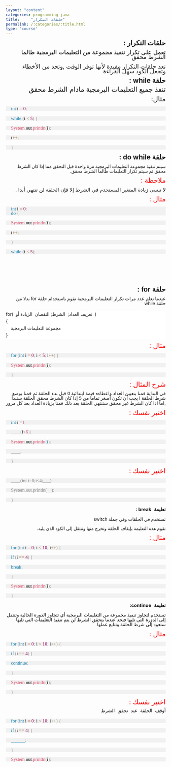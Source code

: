 ```yaml
---
layout: "content"
categories: programming java
title:     "حلقات التكرار"
permalink: /:categories/:title.html
type: 'course'
---
```


<p dir="rtl" align="right" style="margin-bottom: 0.11in; line-height: 108%">
<font size="4" style="font-size: 16pt"><b>حلقات
التكرار </b><b>:</b></font></p>

<p dir="rtl" align="right" style="margin-bottom: 0.11in; line-height: 108%">
<font face="Arial"><span lang="ar-SA"><font color="#0d0d0d"><font size="4" style="font-size: 14pt"><span lang="ar-SY">تعمل
على تكرار تنفيذ مجموعة من التعليمات
البرمجية طالما الشرط محقق</span></font></font></span></font></p>

<p dir="rtl" align="right" style="margin-bottom: 0.11in; line-height: 108%">
<font size="4" style="font-size: 14pt"> تعد
حلقات التكرار مفيدة لأنها توفر الوقت
,وتحد
من الأخطاء وتجعل الكود سهل القراءة </font></p>

<p dir="rtl" align="right" style="margin-bottom: 0.11in; line-height: 108%">
<font size="4" style="font-size: 16pt"><b>حلقة
</b><font size="4" style="font-size: 16pt"><b>
while : </b></font></font>
</p>

<p dir="rtl" align="right" style="margin-bottom: 0.11in; line-height: 108%">
<font face="Arial"><span lang="ar-SA"><font color="#0d0d0d"><font size="4" style="font-size: 16pt"><span lang="ar-SY">تنفذ
جميع التعليمات البرمجية مادام الشرط
محقق</span></font></font></span></font></p>

<p dir="rtl" align="right" style="margin-bottom: 0.11in; line-height: 108%">
<font size="4" style="font-size: 16pt">مثال<font size="4" style="font-size: 16pt">:</font></font></p>

<div class="code-box">
<p style="margin-top: 0.17in; margin-bottom: 0.17in; border-top: none; border-bottom: none; border-right: none; padding-top: 0in; padding-bottom: 0in; padding-left: 0.17in; padding-right: 0in; line-height: 100%; background: #f1f1f1">
<font face="Courier New, serif"><font size="2" style="font-size: 10pt"><font color="#0077aa"><font face="Consolas, serif"><font size="3" style="font-size: 11pt">int</font></font></font><font face="Courier New, serif"><font size="2" style="font-size: 10pt"><font color="#000000"><font face="Consolas, serif"><font size="3" style="font-size: 11pt">
i </font></font></font></font></font><font color="#9a6e3a"><font face="Consolas, serif"><font size="3" style="font-size: 11pt">=</font></font></font><font face="Courier New, serif"><font size="2" style="font-size: 10pt"><font color="#000000"><font face="Consolas, serif"><font size="3" style="font-size: 11pt">
</font></font></font></font></font><font color="#990055"><font face="Consolas, serif"><font size="3" style="font-size: 11pt">0</font></font></font><font color="#999999"><font face="Consolas, serif"><font size="3" style="font-size: 11pt">;</font></font></font></font></font></p>
<p style="margin-top: 0.17in; margin-bottom: 0.17in; border-top: none; border-bottom: none; border-right: none; padding-top: 0in; padding-bottom: 0in; padding-left: 0.17in; padding-right: 0in; line-height: 100%; background: #f1f1f1">
<font face="Courier New, serif"><font size="2" style="font-size: 10pt"><font color="#0077aa"><font face="Consolas, serif"><font size="3" style="font-size: 11pt">while</font></font></font><font face="Courier New, serif"><font size="2" style="font-size: 10pt"><font color="#000000"><font face="Consolas, serif"><font size="3" style="font-size: 11pt">
</font></font></font></font></font><font color="#999999"><font face="Consolas, serif"><font size="3" style="font-size: 11pt">(</font></font></font><font face="Courier New, serif"><font size="2" style="font-size: 10pt"><font color="#000000"><font face="Consolas, serif"><font size="3" style="font-size: 11pt">i
</font></font></font></font></font><font color="#9a6e3a"><font face="Consolas, serif"><font size="3" style="font-size: 11pt">&lt;</font></font></font><font face="Courier New, serif"><font size="2" style="font-size: 10pt"><font color="#000000"><font face="Consolas, serif"><font size="3" style="font-size: 11pt">
</font></font></font></font></font><font color="#990055"><font face="Consolas, serif"><font size="3" style="font-size: 11pt">5</font></font></font><font color="#999999"><font face="Consolas, serif"><font size="3" style="font-size: 11pt">)</font></font></font><font face="Courier New, serif"><font size="2" style="font-size: 10pt"><font color="#000000"><font face="Consolas, serif"><font size="3" style="font-size: 11pt">
</font></font></font></font></font><font color="#999999"><font face="Consolas, serif"><font size="3" style="font-size: 11pt">{</font></font></font></font></font></p>
<p style="margin-top: 0.17in; margin-bottom: 0.17in; border-top: none; border-bottom: none; border-right: none; padding-top: 0in; padding-bottom: 0in; padding-left: 0.17in; padding-right: 0in; line-height: 100%; background: #f1f1f1">
<font color="#000000">  </font><font face="Courier New, serif"><font size="2" style="font-size: 10pt"><font color="#dd4a68"><font face="Consolas, serif"><font size="3" style="font-size: 11pt">System</font></font></font><font color="#999999"><font face="Consolas, serif"><font size="3" style="font-size: 11pt">.</font></font></font><font face="Courier New, serif"><font size="2" style="font-size: 10pt"><font color="#000000"><font face="Consolas, serif"><font size="3" style="font-size: 11pt">out</font></font></font></font></font><font color="#999999"><font face="Consolas, serif"><font size="3" style="font-size: 11pt">.</font></font></font><font color="#dd4a68"><font face="Consolas, serif"><font size="3" style="font-size: 11pt">println</font></font></font><font color="#999999"><font face="Consolas, serif"><font size="3" style="font-size: 11pt">(</font></font></font><font face="Courier New, serif"><font size="2" style="font-size: 10pt"><font color="#000000"><font face="Consolas, serif"><font size="3" style="font-size: 11pt">i</font></font></font></font></font><font color="#999999"><font face="Consolas, serif"><font size="3" style="font-size: 11pt">);</font></font></font></font></font></p>
<p style="margin-top: 0.17in; margin-bottom: 0.17in; border-top: none; border-bottom: none; border-right: none; padding-top: 0in; padding-bottom: 0in; padding-left: 0.17in; padding-right: 0in; line-height: 100%; background: #f1f1f1">
<font color="#000000">  <font face="Courier New, serif"><font size="2" style="font-size: 10pt"><font face="Courier New, serif"><font size="2" style="font-size: 10pt"><font face="Consolas, serif"><font size="3" style="font-size: 11pt">i</font></font></font></font></font><font color="#9a6e3a"><font face="Consolas, serif"><font size="3" style="font-size: 11pt">++</font></font></font><font color="#999999"><font face="Consolas, serif"><font size="3" style="font-size: 11pt">;</font></font></font></font></font></p>
<p style="margin-top: 0.17in; margin-bottom: 0.17in; border-top: none; border-bottom: none; border-right: none; padding-top: 0in; padding-bottom: 0in; padding-left: 0.17in; padding-right: 0in; line-height: 100%; background: #f1f1f1">
<font face="Courier New, serif"><font size="2" style="font-size: 10pt"><font color="#999999"><font face="Consolas, serif"><font size="3" style="font-size: 11pt">}</font></font></font></font></font></p>
</div>

<p dir="rtl" align="right" style="margin-bottom: 0.11in; line-height: 108%">
<font size="4" style="font-size: 16pt"><b>حلقة
 </b><font size="4" style="font-size: 16pt"><b>do
while :</b></font></font></p>

<p dir="rtl" align="right" style="margin-bottom: 0.11in; line-height: 108%">
سيتم
تنفيذ مجموعة التعليمات البرمجية مرة
واحدة قبل التحقق مما إذا كان الشرط محقق
ثم سيتم تكرار التعليمات طالما الشرط
محقق.</p>

<p dir="rtl" align="right" style="margin-bottom: 0.11in; line-height: 108%">
<font color="#ff0000"><font size="4" style="font-size: 16pt">ملاحظة
<font size="4" style="font-size: 16pt">:</font></font></font></p>

<p dir="rtl" align="right" style="margin-bottom: 0.11in; line-height: 108%">
<font size="3" style="font-size: 12pt">لا
تنسى زيادة المتغير المستخدم في الشرط
إلا فإن الحلقة لن تنتهي أبدا .</font></p>

<p dir="rtl" align="right" style="margin-bottom: 0.11in; line-height: 108%">
<font color="#ff0000"><font size="4" style="font-size: 16pt">مثال :</font></font></p>

<div class="code-box">
<p style="margin-top: 0.17in; margin-bottom: 0.17in; border-top: none; border-bottom: none; border-right: none; padding-top: 0in; padding-bottom: 0in; padding-left: 0.17in; padding-right: 0in; line-height: 100%; background: #f1f1f1">
<font color="#0077aa"><font face="Consolas, serif"><font size="3" style="font-size: 11pt">int</font></font></font><font color="#000000"><font face="Consolas, serif"><font size="3" style="font-size: 11pt">
i </font></font></font><font color="#9a6e3a"><font face="Consolas, serif"><font size="3" style="font-size: 11pt">=</font></font></font><font color="#000000"><font face="Consolas, serif"><font size="3" style="font-size: 11pt">
</font></font></font><font color="#990055"><font face="Consolas, serif"><font size="3" style="font-size: 11pt">0</font></font></font><font color="#999999"><font face="Consolas, serif"><font size="3" style="font-size: 11pt">;</font></font></font><font color="#0077aa"><font face="Consolas, serif"><font size="3" style="font-size: 11pt"><br/>
do</font></font></font><font color="#000000"><font face="Consolas, serif"><font size="3" style="font-size: 11pt">
</font></font></font><font color="#999999"><font face="Consolas, serif"><font size="3" style="font-size: 11pt">{</font></font></font></p>
<p style="margin-top: 0.17in; margin-bottom: 0.17in; border-top: none; border-bottom: none; border-right: none; padding-top: 0in; padding-bottom: 0in; padding-left: 0.17in; padding-right: 0in; line-height: 100%; background: #f1f1f1">
<font color="#000000">  </font><font color="#dd4a68"><font face="Consolas, serif"><font size="3" style="font-size: 11pt">System</font></font></font><font color="#999999"><font face="Consolas, serif"><font size="3" style="font-size: 11pt">.</font></font></font><font color="#000000"><font face="Consolas, serif"><font size="3" style="font-size: 11pt">out</font></font></font><font color="#999999"><font face="Consolas, serif"><font size="3" style="font-size: 11pt">.</font></font></font><font color="#dd4a68"><font face="Consolas, serif"><font size="3" style="font-size: 11pt">println</font></font></font><font color="#999999"><font face="Consolas, serif"><font size="3" style="font-size: 11pt">(</font></font></font><font color="#000000"><font face="Consolas, serif"><font size="3" style="font-size: 11pt">i</font></font></font><font color="#999999"><font face="Consolas, serif"><font size="3" style="font-size: 11pt">);</font></font></font></p>
<p style="margin-top: 0.17in; margin-bottom: 0.17in; border-top: none; border-bottom: none; border-right: none; padding-top: 0in; padding-bottom: 0in; padding-left: 0.17in; padding-right: 0in; line-height: 100%; background: #f1f1f1">
<font color="#000000">  <font face="Consolas, serif"><font size="3" style="font-size: 11pt">i</font></font></font><font color="#9a6e3a"><font face="Consolas, serif"><font size="3" style="font-size: 11pt">++</font></font></font><font color="#999999"><font face="Consolas, serif"><font size="3" style="font-size: 11pt">;</font></font></font></p>
<p style="margin-top: 0.17in; margin-bottom: 0.17in; border-top: none; border-bottom: none; border-right: none; padding-top: 0in; padding-bottom: 0in; padding-left: 0.17in; padding-right: 0in; line-height: 100%; background: #f1f1f1">
<font color="#999999"><font face="Consolas, serif"><font size="3" style="font-size: 11pt">}</font></font></font></p>
<p style="margin-top: 0.17in; margin-bottom: 0.17in; border-top: none; border-bottom: none; border-right: none; padding-top: 0in; padding-bottom: 0in; padding-left: 0.17in; padding-right: 0in; line-height: 100%; background: #f1f1f1">
<font color="#0077aa"><font face="Consolas, serif"><font size="3" style="font-size: 11pt">while</font></font></font><font color="#000000"><font face="Consolas, serif"><font size="3" style="font-size: 11pt">
</font></font></font><font color="#999999"><font face="Consolas, serif"><font size="3" style="font-size: 11pt">(</font></font></font><font color="#000000"><font face="Consolas, serif"><font size="3" style="font-size: 11pt">i
</font></font></font><font color="#9a6e3a"><font face="Consolas, serif"><font size="3" style="font-size: 11pt">&lt;</font></font></font><font color="#000000"><font face="Consolas, serif"><font size="3" style="font-size: 11pt">
</font></font></font><font color="#990055"><font face="Consolas, serif"><font size="3" style="font-size: 11pt">5</font></font></font><font color="#999999"><font face="Consolas, serif"><font size="3" style="font-size: 11pt">);</font></font></font></p>
</div>

<p dir="rtl" align="right" style="margin-bottom: 0.11in; line-height: 108%">
<br/>
<br/>
</p>

<p dir="rtl" align="right" style="margin-bottom: 0.11in; line-height: 108%">
<br/>
<br/>
</p>

<p dir="rtl" align="right" style="margin-bottom: 0.11in; line-height: 108%">
<font face="Arial"><span lang="ar-SA"><font size="4" style="font-size: 16pt"><span lang="ar-SY"><b>حلقة
</b></span></font></span></font><font face="Arial, serif"><font size="4" style="font-size: 16pt"><b>
for : </b></font></font>
</p>

<p dir="rtl" align="right" style="margin-bottom: 0.11in; line-height: 108%">
<font face="Arial"><span lang="ar-SA"><font size="3" style="font-size: 11pt"><span lang="ar-SY">عندما
نعلم عدد مرات تكرار التعليمات البرمجية
نقوم باستخدام حلقة </span></font></span></font><font face="Arial, serif"><font size="3" style="font-size: 11pt">for
 </font></font><font face="Arial"><span lang="ar-SA"><font size="3" style="font-size: 11pt"><span lang="ar-SY">بدلا
من حلقة </span></font></span></font><font face="Arial, serif"><font size="3" style="font-size: 11pt">while</font></font></p>

<p style="margin-bottom: 0.11in; line-height: 0.23in; background: #ffffff">
for(&nbsp; تعريف
العداد;&nbsp; الشرط;
النقصان&nbsp; الزيادة
أو&nbsp; )<br/>
{<br/>
&nbsp;
&nbsp;&nbsp;مجموعة
التعليمات البرمجية<br/>
}</p>

<p dir="rtl" align="right" style="margin-bottom: 0.11in; line-height: 108%">
<font color="#ff0000"><font size="4" style="font-size: 16pt">مثال :</font></font></p>

<div class="code-box">
<p style="margin-top: 0.17in; margin-bottom: 0.17in; border-top: none; border-bottom: none; border-right: none; padding-top: 0in; padding-bottom: 0in; padding-left: 0.17in; padding-right: 0in; line-height: 100%; background: #f1f1f1">
<font color="#0077aa"><font face="Consolas, serif"><font size="3" style="font-size: 11pt">for</font></font></font><font color="#000000"><font face="Consolas, serif"><font size="3" style="font-size: 11pt">
</font></font></font><font color="#999999"><font face="Consolas, serif"><font size="3" style="font-size: 11pt">(</font></font></font><font color="#0077aa"><font face="Consolas, serif"><font size="3" style="font-size: 11pt">int</font></font></font><font color="#000000"><font face="Consolas, serif"><font size="3" style="font-size: 11pt">
i </font></font></font><font color="#9a6e3a"><font face="Consolas, serif"><font size="3" style="font-size: 11pt">=</font></font></font><font color="#000000"><font face="Consolas, serif"><font size="3" style="font-size: 11pt">
</font></font></font><font color="#990055"><font face="Consolas, serif"><font size="3" style="font-size: 11pt">0</font></font></font><font color="#999999"><font face="Consolas, serif"><font size="3" style="font-size: 11pt">;</font></font></font><font color="#000000"><font face="Consolas, serif"><font size="3" style="font-size: 11pt">
i </font></font></font><font color="#9a6e3a"><font face="Consolas, serif"><font size="3" style="font-size: 11pt">&lt;</font></font></font><font color="#000000"><font face="Consolas, serif"><font size="3" style="font-size: 11pt">
</font></font></font><font color="#990055"><font face="Consolas, serif"><font size="3" style="font-size: 11pt">5</font></font></font><font color="#999999"><font face="Consolas, serif"><font size="3" style="font-size: 11pt">;</font></font></font><font color="#000000"><font face="Consolas, serif"><font size="3" style="font-size: 11pt">
i</font></font></font><font color="#9a6e3a"><font face="Consolas, serif"><font size="3" style="font-size: 11pt">++</font></font></font><font color="#999999"><font face="Consolas, serif"><font size="3" style="font-size: 11pt">)</font></font></font><font color="#000000"><font face="Consolas, serif"><font size="3" style="font-size: 11pt">
</font></font></font><font color="#999999"><font face="Consolas, serif"><font size="3" style="font-size: 11pt">{</font></font></font></p>
<p style="margin-top: 0.17in; margin-bottom: 0.17in; border-top: none; border-bottom: none; border-right: none; padding-top: 0in; padding-bottom: 0in; padding-left: 0.17in; padding-right: 0in; line-height: 100%; background: #f1f1f1">
<font color="#000000">  </font><font color="#dd4a68"><font face="Consolas, serif"><font size="3" style="font-size: 11pt">System</font></font></font><font color="#999999"><font face="Consolas, serif"><font size="3" style="font-size: 11pt">.</font></font></font><font color="#000000"><font face="Consolas, serif"><font size="3" style="font-size: 11pt">out</font></font></font><font color="#999999"><font face="Consolas, serif"><font size="3" style="font-size: 11pt">.</font></font></font><font color="#dd4a68"><font face="Consolas, serif"><font size="3" style="font-size: 11pt">println</font></font></font><font color="#999999"><font face="Consolas, serif"><font size="3" style="font-size: 11pt">(</font></font></font><font color="#000000"><font face="Consolas, serif"><font size="3" style="font-size: 11pt">i</font></font></font><font color="#999999"><font face="Consolas, serif"><font size="3" style="font-size: 11pt">);</font></font></font></p>
<p style="margin-top: 0.17in; margin-bottom: 0.17in; border-top: none; border-bottom: none; border-right: none; padding-top: 0in; padding-bottom: 0in; padding-left: 0.17in; padding-right: 0in; line-height: 100%; background: #f1f1f1">
<font color="#999999"><font face="Consolas, serif"><font size="3" style="font-size: 11pt">}</font></font></font></p>
</div>

<p dir="rtl" align="right" style="margin-bottom: 0.11in; line-height: 108%">
<font color="#ff0000"><font size="4" style="font-size: 16pt"> شرح المثال :</font></font></p>

<p dir="rtl" align="right" style="margin-bottom: 0.11in; line-height: 108%">
<font face="Arial"><span lang="ar-SA"><font size="3" style="font-size: 11pt"><span lang="ar-SY">في
البداية قمنا بتعيين العداد واعطاءه قيمة
ابتدائية </span></font></span></font><font face="Arial, serif"><font size="3" style="font-size: 11pt">0
 </font></font><font face="Arial"><span lang="ar-SA"><font size="3" style="font-size: 11pt"><span lang="ar-SY">قبل
بدء الحلقة ثم قمنا بوضع شرط الحلقة </span></font></span></font><font face="Arial, serif"><font size="3" style="font-size: 11pt">i
</font></font><font face="Arial"><span lang="ar-SA"><font size="3" style="font-size: 11pt"><span lang="ar-SY">يجب
أن تكون أصغر تماما من </span></font></span></font><font face="Arial, serif"><font size="3" style="font-size: 11pt">5
 </font></font><font face="Arial"><span lang="ar-SA"><font size="3" style="font-size: 11pt"><span lang="ar-SY">إذا
كان الشرط محقق الحلقة ستبدأ </span></font></span></font><font face="Arial, serif"><font size="3" style="font-size: 11pt">,</font></font><font face="Arial"><span lang="ar-SA"><font size="3" style="font-size: 11pt"><span lang="ar-SY">اما
اذا كان الشرط غير محقق ستنتهي الحلقة
بعد ذلك قمنا بزيادة العداد بعد كل مرور</span></font></span></font></p>

<p dir="rtl" align="right" style="margin-bottom: 0.11in; line-height: 108%">
<font color="#ff0000"><font size="4" style="font-size: 16pt"> اختبر نفسك :</font></font></p>

<div class="code-box">
<p style="margin-top: 0.17in; margin-bottom: 0.17in; border-top: none; border-bottom: none; border-right: none; padding-top: 0in; padding-bottom: 0in; padding-left: 0.17in; padding-right: 0in; line-height: 100%; background: #f1f1f1">
<font color="#0077aa"><font face="Consolas, serif"><font size="3" style="font-size: 11pt">int
</font></font></font><font color="#0d0d0d"><font face="Consolas, serif"><font size="3" style="font-size: 11pt">i
</font></font></font><font color="#0077aa"><font face="Consolas, serif"><font size="3" style="font-size: 11pt">=</font></font></font><font color="#dd4a68"><font face="Consolas, serif"><font size="3" style="font-size: 11pt">1</font></font></font><font color="#bfbfbf"><font face="Consolas, serif"><font size="3" style="font-size: 11pt">;</font></font></font></p>
<p style="margin-top: 0.17in; margin-bottom: 0.17in; border-top: none; border-bottom: none; border-right: none; padding-top: 0in; padding-bottom: 0in; padding-left: 0.17in; padding-right: 0in; line-height: 100%; background: #f1f1f1">
<font color="#bfbfbf"><font face="Consolas, serif"><font size="3" style="font-size: 11pt">____(</font></font></font><font color="#0d0d0d"><font face="Consolas, serif"><font size="3" style="font-size: 11pt">i</font></font></font><font color="#808080"><font face="Consolas, serif"><font size="3" style="font-size: 11pt">&lt;</font></font></font><font color="#dd4a68"><font face="Consolas, serif"><font size="3" style="font-size: 11pt">6</font></font></font><font color="#bfbfbf"><font face="Consolas, serif"><font size="3" style="font-size: 11pt">){</font></font></font></p>
<p style="margin-top: 0.17in; margin-bottom: 0.17in; border-top: none; border-bottom: none; border-right: none; padding-top: 0in; padding-bottom: 0in; padding-left: 0.17in; padding-right: 0in; line-height: 100%; background: #f1f1f1">
<font color="#dd4a68"><font face="Consolas, serif"><font size="3" style="font-size: 11pt">System</font></font></font><font color="#0077aa"><font face="Consolas, serif"><font size="3" style="font-size: 11pt">.</font></font></font><font color="#0d0d0d"><font face="Consolas, serif"><font size="3" style="font-size: 11pt">out</font></font></font><font color="#0077aa"><font face="Consolas, serif"><font size="3" style="font-size: 11pt">.</font></font></font><font color="#dd4a68"><font face="Consolas, serif"><font size="3" style="font-size: 11pt">println</font></font></font><font color="#bfbfbf"><font face="Consolas, serif"><font size="3" style="font-size: 11pt">(</font></font></font><font color="#0077aa"><font face="Consolas, serif"><font size="3" style="font-size: 11pt">i</font></font></font><font color="#bfbfbf"><font face="Consolas, serif"><font size="3" style="font-size: 11pt">);</font></font></font></p>
<p style="margin-top: 0.17in; margin-bottom: 0.17in; border-top: none; border-bottom: none; border-right: none; padding-top: 0in; padding-bottom: 0in; padding-left: 0.17in; padding-right: 0in; line-height: 100%; background: #f1f1f1">
<font color="#808080"><font face="Consolas, serif"><font size="3" style="font-size: 11pt">____;</font></font></font></p>
<p style="margin-top: 0.17in; margin-bottom: 0.17in; border-top: none; border-bottom: none; border-right: none; padding-top: 0in; padding-bottom: 0in; padding-left: 0.17in; padding-right: 0in; line-height: 100%; background: #f1f1f1">
<font color="#808080"><font face="Consolas, serif"><font size="3" style="font-size: 11pt">}</font></font></font></p>
</div>

<p dir="rtl" align="right" style="margin-bottom: 0.11in; line-height: 108%">
<font color="#ff0000"><font size="4" style="font-size: 16pt"> اختبر نفسك :</font></font></p>

<div class="code-box">
<p style="margin-top: 0.17in; margin-bottom: 0.17in; border-top: none; border-bottom: none; border-right: none; padding-top: 0in; padding-bottom: 0in; padding-left: 0.17in; padding-right: 0in; line-height: 100%; background: #f1f1f1">
<font color="#808080"><font face="Consolas, serif"><font size="3" style="font-size: 11pt">____(int
i=0;i&lt;4;___)</font></font></font></p>
<p style="margin-top: 0.17in; margin-bottom: 0.17in; border-top: none; border-bottom: none; border-right: none; padding-top: 0in; padding-bottom: 0in; padding-left: 0.17in; padding-right: 0in; line-height: 100%; background: #f1f1f1">
<font color="#808080"><font face="Consolas, serif"><font size="3" style="font-size: 11pt">System.out.println(__);</font></font></font></p>
<p style="margin-top: 0.17in; margin-bottom: 0.17in; border-top: none; border-bottom: none; border-right: none; padding-top: 0in; padding-bottom: 0in; padding-left: 0.17in; padding-right: 0in; line-height: 100%; background: #f1f1f1">
<font color="#808080"><font face="Consolas, serif"><font size="3" style="font-size: 11pt">}</font></font></font></p>
</div>

<p dir="rtl" align="right" style="margin-bottom: 0.11in; line-height: 108%">
<font color="#0d0d0d"><font face="Courier New"><font size="3" style="font-size: 11pt"><b>تعليمة
</b></font></font></font><font size="3" style="font-size: 11pt"><b>
break :</b></font></p>

<p dir="rtl" align="right" style="margin-bottom: 0.11in; line-height: 108%">
تستخدم
في الحلقات وفي جملة switch</p>

<p dir="rtl" align="right" style="margin-bottom: 0.11in; line-height: 108%">
تقوم
هذه التعليمة بإيقاف الحلقة وتخرج منها
وتنتقل إلى الكود الذي يليه.</p>

<p dir="rtl" align="right" style="margin-bottom: 0.11in; line-height: 108%">
<font color="#ff0000"><font size="4" style="font-size: 16pt"> مثال :</font></font></p>

<div class="code-box">
<p style="margin-top: 0.17in; margin-bottom: 0.17in; border-top: none; border-bottom: none; border-right: none; padding-top: 0in; padding-bottom: 0in; padding-left: 0.17in; padding-right: 0in; line-height: 100%; background: #f1f1f1">
<font color="#0077aa"><font face="Consolas, serif"><font size="3" style="font-size: 11pt">for</font></font></font><font color="#000000"><font face="Consolas, serif"><font size="3" style="font-size: 11pt">
</font></font></font><font color="#999999"><font face="Consolas, serif"><font size="3" style="font-size: 11pt">(</font></font></font><font color="#0077aa"><font face="Consolas, serif"><font size="3" style="font-size: 11pt">int</font></font></font><font color="#000000"><font face="Consolas, serif"><font size="3" style="font-size: 11pt">
i </font></font></font><font color="#9a6e3a"><font face="Consolas, serif"><font size="3" style="font-size: 11pt">=</font></font></font><font color="#000000"><font face="Consolas, serif"><font size="3" style="font-size: 11pt">
</font></font></font><font color="#990055"><font face="Consolas, serif"><font size="3" style="font-size: 11pt">0</font></font></font><font color="#999999"><font face="Consolas, serif"><font size="3" style="font-size: 11pt">;</font></font></font><font color="#000000"><font face="Consolas, serif"><font size="3" style="font-size: 11pt">
i </font></font></font><font color="#9a6e3a"><font face="Consolas, serif"><font size="3" style="font-size: 11pt">&lt;</font></font></font><font color="#000000"><font face="Consolas, serif"><font size="3" style="font-size: 11pt">
</font></font></font><font color="#990055"><font face="Consolas, serif"><font size="3" style="font-size: 11pt">10</font></font></font><font color="#999999"><font face="Consolas, serif"><font size="3" style="font-size: 11pt">;</font></font></font><font color="#000000"><font face="Consolas, serif"><font size="3" style="font-size: 11pt">
i</font></font></font><font color="#9a6e3a"><font face="Consolas, serif"><font size="3" style="font-size: 11pt">++</font></font></font><font color="#999999"><font face="Consolas, serif"><font size="3" style="font-size: 11pt">)</font></font></font><font color="#000000"><font face="Consolas, serif"><font size="3" style="font-size: 11pt">
</font></font></font><font color="#999999"><font face="Consolas, serif"><font size="3" style="font-size: 11pt">{</font></font></font></p>
<p style="margin-top: 0.17in; margin-bottom: 0.17in; border-top: none; border-bottom: none; border-right: none; padding-top: 0in; padding-bottom: 0in; padding-left: 0.17in; padding-right: 0in; line-height: 100%; background: #f1f1f1">
<font color="#000000">  </font><font color="#0077aa"><font face="Consolas, serif"><font size="3" style="font-size: 11pt">if</font></font></font><font color="#000000"><font face="Consolas, serif"><font size="3" style="font-size: 11pt">
</font></font></font><font color="#999999"><font face="Consolas, serif"><font size="3" style="font-size: 11pt">(</font></font></font><font color="#000000"><font face="Consolas, serif"><font size="3" style="font-size: 11pt">i
</font></font></font><font color="#9a6e3a"><font face="Consolas, serif"><font size="3" style="font-size: 11pt">==</font></font></font><font color="#000000"><font face="Consolas, serif"><font size="3" style="font-size: 11pt">
</font></font></font><font color="#990055"><font face="Consolas, serif"><font size="3" style="font-size: 11pt">4</font></font></font><font color="#999999"><font face="Consolas, serif"><font size="3" style="font-size: 11pt">)</font></font></font><font color="#000000"><font face="Consolas, serif"><font size="3" style="font-size: 11pt">
</font></font></font><font color="#999999"><font face="Consolas, serif"><font size="3" style="font-size: 11pt">{</font></font></font></p>
<p style="margin-top: 0.17in; margin-bottom: 0.17in; border-top: none; border-bottom: none; border-right: none; padding-top: 0in; padding-bottom: 0in; padding-left: 0.17in; padding-right: 0in; line-height: 100%; background: #f1f1f1">
<font color="#000000">    </font><font color="#0077aa"><font face="Consolas, serif"><font size="3" style="font-size: 11pt">break</font></font></font><font color="#999999"><font face="Consolas, serif"><font size="3" style="font-size: 11pt">;</font></font></font></p>
<p style="margin-top: 0.17in; margin-bottom: 0.17in; border-top: none; border-bottom: none; border-right: none; padding-top: 0in; padding-bottom: 0in; padding-left: 0.17in; padding-right: 0in; line-height: 100%; background: #f1f1f1">
<font color="#000000">  </font><font color="#999999"><font face="Consolas, serif"><font size="3" style="font-size: 11pt">}</font></font></font></p>
<p style="margin-top: 0.17in; margin-bottom: 0.17in; border-top: none; border-bottom: none; border-right: none; padding-top: 0in; padding-bottom: 0in; padding-left: 0.17in; padding-right: 0in; line-height: 100%; background: #f1f1f1">
<font color="#000000">  </font><font color="#dd4a68"><font face="Consolas, serif"><font size="3" style="font-size: 11pt">System</font></font></font><font color="#999999"><font face="Consolas, serif"><font size="3" style="font-size: 11pt">.</font></font></font><font color="#000000"><font face="Consolas, serif"><font size="3" style="font-size: 11pt">out</font></font></font><font color="#999999"><font face="Consolas, serif"><font size="3" style="font-size: 11pt">.</font></font></font><font color="#dd4a68"><font face="Consolas, serif"><font size="3" style="font-size: 11pt">println</font></font></font><font color="#999999"><font face="Consolas, serif"><font size="3" style="font-size: 11pt">(</font></font></font><font color="#000000"><font face="Consolas, serif"><font size="3" style="font-size: 11pt">i</font></font></font><font color="#999999"><font face="Consolas, serif"><font size="3" style="font-size: 11pt">);</font></font></font></p>
<p style="margin-top: 0.17in; margin-bottom: 0.17in; border-top: none; border-bottom: none; border-right: none; padding-top: 0in; padding-bottom: 0in; padding-left: 0.17in; padding-right: 0in; line-height: 100%; background: #f1f1f1">
<font color="#999999"><font face="Consolas, serif"><font size="3" style="font-size: 11pt">}</font></font></font></p>
</div>

<p dir="rtl" align="right" style="margin-bottom: 0.11in; line-height: 108%">
<font face="Courier New"><font size="3" style="font-size: 11pt"><b>تعليمة
 </b></font></font><font size="3" style="font-size: 11pt"><b>continue:</b></font></p>

<p dir="rtl" align="right" style="margin-bottom: 0.11in; line-height: 108%">
<font face="Arial"><span lang="ar-SA"><font color="#0d0d0d"><font size="3" style="font-size: 11pt"><span lang="ar-SY">تستخدم
لتجاوز تنفيذ مجموعة من التعليمات البرمجية
أي تتجاوز الدورة الحالية وتنتقل إلى
الدورة التي تليها فنجد عندما يتحقق الشرط
لن يتم تنفيذ التعليمات التي تليها ستعود
إلى شرط الحلقة وتتابع عملها</span></font></font></span></font></p>

<p dir="rtl" align="right" style="margin-bottom: 0.11in; line-height: 108%">
<font color="#ff0000"><font size="4" style="font-size: 16pt"> مثال :</font></font></p>

<div class="code-box">
<p style="margin-top: 0.17in; margin-bottom: 0.17in; border-top: none; border-bottom: none; border-right: none; padding-top: 0in; padding-bottom: 0in; padding-left: 0.17in; padding-right: 0in; line-height: 100%; background: #f1f1f1">
<font color="#0077aa"><font face="Consolas, serif"><font size="3" style="font-size: 11pt">for</font></font></font><font color="#000000"><font face="Consolas, serif"><font size="3" style="font-size: 11pt">
</font></font></font><font color="#999999"><font face="Consolas, serif"><font size="3" style="font-size: 11pt">(</font></font></font><font color="#0077aa"><font face="Consolas, serif"><font size="3" style="font-size: 11pt">int</font></font></font><font color="#000000"><font face="Consolas, serif"><font size="3" style="font-size: 11pt">
i </font></font></font><font color="#9a6e3a"><font face="Consolas, serif"><font size="3" style="font-size: 11pt">=</font></font></font><font color="#000000"><font face="Consolas, serif"><font size="3" style="font-size: 11pt">
</font></font></font><font color="#990055"><font face="Consolas, serif"><font size="3" style="font-size: 11pt">0</font></font></font><font color="#999999"><font face="Consolas, serif"><font size="3" style="font-size: 11pt">;</font></font></font><font color="#000000"><font face="Consolas, serif"><font size="3" style="font-size: 11pt">
i </font></font></font><font color="#9a6e3a"><font face="Consolas, serif"><font size="3" style="font-size: 11pt">&lt;</font></font></font><font color="#000000"><font face="Consolas, serif"><font size="3" style="font-size: 11pt">
</font></font></font><font color="#990055"><font face="Consolas, serif"><font size="3" style="font-size: 11pt">10</font></font></font><font color="#999999"><font face="Consolas, serif"><font size="3" style="font-size: 11pt">;</font></font></font><font color="#000000"><font face="Consolas, serif"><font size="3" style="font-size: 11pt">
i</font></font></font><font color="#9a6e3a"><font face="Consolas, serif"><font size="3" style="font-size: 11pt">++</font></font></font><font color="#999999"><font face="Consolas, serif"><font size="3" style="font-size: 11pt">)</font></font></font><font color="#000000"><font face="Consolas, serif"><font size="3" style="font-size: 11pt">
</font></font></font><font color="#999999"><font face="Consolas, serif"><font size="3" style="font-size: 11pt">{</font></font></font></p>
<p style="margin-top: 0.17in; margin-bottom: 0.17in; border-top: none; border-bottom: none; border-right: none; padding-top: 0in; padding-bottom: 0in; padding-left: 0.17in; padding-right: 0in; line-height: 100%; background: #f1f1f1">
<font color="#000000">  </font><font color="#0077aa"><font face="Consolas, serif"><font size="3" style="font-size: 11pt">if</font></font></font><font color="#000000"><font face="Consolas, serif"><font size="3" style="font-size: 11pt">
</font></font></font><font color="#999999"><font face="Consolas, serif"><font size="3" style="font-size: 11pt">(</font></font></font><font color="#000000"><font face="Consolas, serif"><font size="3" style="font-size: 11pt">i
</font></font></font><font color="#9a6e3a"><font face="Consolas, serif"><font size="3" style="font-size: 11pt">==</font></font></font><font color="#000000"><font face="Consolas, serif"><font size="3" style="font-size: 11pt">
</font></font></font><font color="#990055"><font face="Consolas, serif"><font size="3" style="font-size: 11pt">4</font></font></font><font color="#999999"><font face="Consolas, serif"><font size="3" style="font-size: 11pt">)</font></font></font><font color="#000000"><font face="Consolas, serif"><font size="3" style="font-size: 11pt">
</font></font></font><font color="#999999"><font face="Consolas, serif"><font size="3" style="font-size: 11pt">{</font></font></font></p>
<p style="margin-top: 0.17in; margin-bottom: 0.17in; border-top: none; border-bottom: none; border-right: none; padding-top: 0in; padding-bottom: 0in; padding-left: 0.17in; padding-right: 0in; line-height: 100%; background: #f1f1f1">
<font color="#000000">    </font><font color="#0077aa"><font face="Consolas, serif"><font size="3" style="font-size: 11pt">continue</font></font></font><font color="#999999"><font face="Consolas, serif"><font size="3" style="font-size: 11pt">;</font></font></font></p>
<p style="margin-top: 0.17in; margin-bottom: 0.17in; border-top: none; border-bottom: none; border-right: none; padding-top: 0in; padding-bottom: 0in; padding-left: 0.17in; padding-right: 0in; line-height: 100%; background: #f1f1f1">
<font color="#000000">  </font><font color="#999999"><font face="Consolas, serif"><font size="3" style="font-size: 11pt">}</font></font></font></p>
<p style="margin-top: 0.17in; margin-bottom: 0.17in; border-top: none; border-bottom: none; border-right: none; padding-top: 0in; padding-bottom: 0in; padding-left: 0.17in; padding-right: 0in; line-height: 100%; background: #f1f1f1">
<font color="#000000">  </font><font color="#dd4a68"><font face="Consolas, serif"><font size="3" style="font-size: 11pt">System</font></font></font><font color="#999999"><font face="Consolas, serif"><font size="3" style="font-size: 11pt">.</font></font></font><font color="#000000"><font face="Consolas, serif"><font size="3" style="font-size: 11pt">out</font></font></font><font color="#999999"><font face="Consolas, serif"><font size="3" style="font-size: 11pt">.</font></font></font><font color="#dd4a68"><font face="Consolas, serif"><font size="3" style="font-size: 11pt">println</font></font></font><font color="#999999"><font face="Consolas, serif"><font size="3" style="font-size: 11pt">(</font></font></font><font color="#000000"><font face="Consolas, serif"><font size="3" style="font-size: 11pt">i</font></font></font><font color="#999999"><font face="Consolas, serif"><font size="3" style="font-size: 11pt">);</font></font></font></p>
<p style="margin-top: 0.17in; margin-bottom: 0.17in; border-top: none; border-bottom: none; border-right: none; padding-top: 0in; padding-bottom: 0in; padding-left: 0.17in; padding-right: 0in; line-height: 100%; background: #f1f1f1">
<font color="#999999"><font face="Consolas, serif"><font size="3" style="font-size: 11pt">}</font></font></font></p>
</div>

<p dir="rtl" align="right" style="margin-bottom: 0.11in; line-height: 108%">
<font color="#ff0000"><font size="4" style="font-size: 16pt"> اختبر نفسك :</font></font></p>

<p dir="rtl" align="right" style="margin-bottom: 0.11in; line-height: 108%">
<font face="Arial"><span lang="ar-SA"><font color="#0d0d0d"><font face="Courier New"><font size="3" style="font-size: 11pt"><span lang="ar-SY">أوقف
الحلقة عند تحقق الشرط </span></font></font></font></span></font>
</p>

<div class="code-box">
<p style="margin-top: 0.17in; margin-bottom: 0.17in; border-top: none; border-bottom: none; border-right: none; padding-top: 0in; padding-bottom: 0in; padding-left: 0.17in; padding-right: 0in; line-height: 100%; background: #f1f1f1">
<font color="#0077aa"><font face="Consolas, serif"><font size="3" style="font-size: 11pt">for</font></font></font><font color="#000000"><font face="Consolas, serif"><font size="3" style="font-size: 11pt">
</font></font></font><font color="#999999"><font face="Consolas, serif"><font size="3" style="font-size: 11pt">(</font></font></font><font color="#0077aa"><font face="Consolas, serif"><font size="3" style="font-size: 11pt">int</font></font></font><font color="#000000"><font face="Consolas, serif"><font size="3" style="font-size: 11pt">
i </font></font></font><font color="#9a6e3a"><font face="Consolas, serif"><font size="3" style="font-size: 11pt">=</font></font></font><font color="#000000"><font face="Consolas, serif"><font size="3" style="font-size: 11pt">
</font></font></font><font color="#990055"><font face="Consolas, serif"><font size="3" style="font-size: 11pt">0</font></font></font><font color="#999999"><font face="Consolas, serif"><font size="3" style="font-size: 11pt">;</font></font></font><font color="#000000"><font face="Consolas, serif"><font size="3" style="font-size: 11pt">
i </font></font></font><font color="#9a6e3a"><font face="Consolas, serif"><font size="3" style="font-size: 11pt">&lt;</font></font></font><font color="#000000"><font face="Consolas, serif"><font size="3" style="font-size: 11pt">
</font></font></font><font color="#990055"><font face="Consolas, serif"><font size="3" style="font-size: 11pt">10</font></font></font><font color="#999999"><font face="Consolas, serif"><font size="3" style="font-size: 11pt">;</font></font></font><font color="#000000"><font face="Consolas, serif"><font size="3" style="font-size: 11pt">
i</font></font></font><font color="#9a6e3a"><font face="Consolas, serif"><font size="3" style="font-size: 11pt">++</font></font></font><font color="#999999"><font face="Consolas, serif"><font size="3" style="font-size: 11pt">)</font></font></font><font color="#000000"><font face="Consolas, serif"><font size="3" style="font-size: 11pt">
</font></font></font><font color="#999999"><font face="Consolas, serif"><font size="3" style="font-size: 11pt">{</font></font></font></p>
<p style="margin-top: 0.17in; margin-bottom: 0.17in; border-top: none; border-bottom: none; border-right: none; padding-top: 0in; padding-bottom: 0in; padding-left: 0.17in; padding-right: 0in; line-height: 100%; background: #f1f1f1">
<font color="#000000">  </font><font color="#0077aa"><font face="Consolas, serif"><font size="3" style="font-size: 11pt">if</font></font></font><font color="#000000"><font face="Consolas, serif"><font size="3" style="font-size: 11pt">
</font></font></font><font color="#999999"><font face="Consolas, serif"><font size="3" style="font-size: 11pt">(</font></font></font><font color="#000000"><font face="Consolas, serif"><font size="3" style="font-size: 11pt">i
</font></font></font><font color="#9a6e3a"><font face="Consolas, serif"><font size="3" style="font-size: 11pt">==</font></font></font><font color="#000000"><font face="Consolas, serif"><font size="3" style="font-size: 11pt">
</font></font></font><font color="#990055"><font face="Consolas, serif"><font size="3" style="font-size: 11pt">4</font></font></font><font color="#999999"><font face="Consolas, serif"><font size="3" style="font-size: 11pt">)</font></font></font><font color="#000000"><font face="Consolas, serif"><font size="3" style="font-size: 11pt">
</font></font></font><font color="#999999"><font face="Consolas, serif"><font size="3" style="font-size: 11pt">{</font></font></font></p>
<p style="margin-top: 0.17in; margin-bottom: 0.17in; border-top: none; border-bottom: none; border-right: none; padding-top: 0in; padding-bottom: 0in; padding-left: 0.17in; padding-right: 0in; line-height: 100%; background: #f1f1f1">
<font color="#000000">    </font><font color="#0077aa"><font face="Consolas, serif"><font size="3" style="font-size: 11pt">______</font></font></font><font color="#999999"><font face="Consolas, serif"><font size="3" style="font-size: 11pt">;</font></font></font></p>
<p style="margin-top: 0.17in; margin-bottom: 0.17in; border-top: none; border-bottom: none; border-right: none; padding-top: 0in; padding-bottom: 0in; padding-left: 0.17in; padding-right: 0in; line-height: 100%; background: #f1f1f1">
<font color="#000000">  </font><font color="#999999"><font face="Consolas, serif"><font size="3" style="font-size: 11pt">}</font></font></font></p>
<p style="margin-top: 0.17in; margin-bottom: 0.17in; border-top: none; border-bottom: none; border-right: none; padding-top: 0in; padding-bottom: 0in; padding-left: 0.17in; padding-right: 0in; line-height: 100%; background: #f1f1f1">
<font color="#000000">  </font><font color="#dd4a68"><font face="Consolas, serif"><font size="3" style="font-size: 11pt">System</font></font></font><font color="#999999"><font face="Consolas, serif"><font size="3" style="font-size: 11pt">.</font></font></font><font color="#000000"><font face="Consolas, serif"><font size="3" style="font-size: 11pt">out</font></font></font><font color="#999999"><font face="Consolas, serif"><font size="3" style="font-size: 11pt">.</font></font></font><font color="#dd4a68"><font face="Consolas, serif"><font size="3" style="font-size: 11pt">println</font></font></font><font color="#999999"><font face="Consolas, serif"><font size="3" style="font-size: 11pt">(</font></font></font><font color="#000000"><font face="Consolas, serif"><font size="3" style="font-size: 11pt">i</font></font></font><font color="#999999"><font face="Consolas, serif"><font size="3" style="font-size: 11pt">);</font></font></font></p>
</div>

<p dir="rtl" align="right" style="margin-bottom: 0.11in; line-height: 108%">
<br/>
<br/>

</p>
<p style="margin-bottom: 0.11in; line-height: 108%"><br/>
<br/>

</p>
